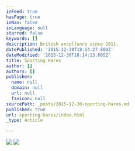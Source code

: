 ```yaml
---
inFeed: true
hasPage: true
inNav: false
inLanguage: null
starred: false
keywords: []
description: British excellence since 2011.
datePublished: '2015-12-30T18:14:27.800Z'
dateModified: '2015-12-30T18:14:13.605Z'
title: Sporting Hares
author: []
authors: []
publisher:
  name: null
  domain: null
  url: null
  favicon: null
sourcePath: _posts/2015-12-30-sporting-hares.md
published: true
url: sporting-hares/index.html
_type: Article

---
```

![](https://the-grid-user-content.s3-us-west-2.amazonaws.com/88162520-99e6-4d4d-814e-c0de09f088a1.jpg)
![](https://the-grid-user-content.s3-us-west-2.amazonaws.com/3a1fee20-03c5-4ed8-9337-ec83f0c495a4.jpg)